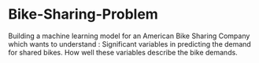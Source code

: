 # Bike-Sharing-Problem
Building a machine learning model for an American Bike Sharing Company which wants to understand : Significant variables in predicting the demand for shared bikes. How well these variables describe the bike demands.
